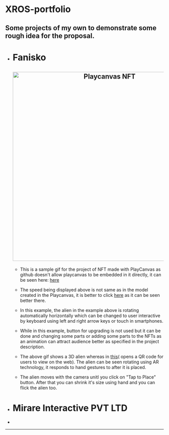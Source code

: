 # XROS-portfolio
<h2>Some projects of my own to demonstrate some rough idea for the proposal.</h2>
<ul>
  <li><h1>Fanisko</h1>
    <h2 align="center">
  <img src="https://github.com/shreykul/XROS-portfolio/blob/main/Sample/download.gif" alt="Playcanvas NFT" width="600px" />
  <br>
</h2>
<ul>
 <li> 
<p>This is a sample gif for the project of NFT made with PlayCanvas as github doesn't allow playcanvas to be embedded in it directly, it can be seen here:
  <a href="https://playcanv.as/p/11e13c15/">here</a></p></li>
  <li>
    <p>The speed being displayed above is not same as in the model created in the Playcanvas, it is better to click <a href="https://playcanv.as/p/11e13c15/">here</a> as it can be seen better there.</p>
  </li>
  <li>
    <p>In this example, the alien in the example above is rotating automatically horizontally which can be changed to user interactive by keyboard using left and right arrow keys or touch in smartphones.</p>
  </li>
  <li>
    <p>While in this example, button for upgrading is not used but it can be done and changing some parts or adding some parts to the NFTs as an animation can attract audience better as specified in the project description.</p>  
  </li>
  <li>The above gif shows a 3D alien whereas in <a href="https://playcanv.as/p/uEdFsL9r/">this</a>( opens a QR code for users to view on the web). The alien can be seen rotating using AR technology, it responds to hand gestures to after it is placed.</p> </li>
  <li>
    <p>The alien moves with the camera unitl you click on "Tap to Place" button. After that you can shrink it's size using hand and you can flick the alien too.</p>
  </li>
</ul>
  </li>
  <li><h1>Mirare Interactive PVT LTD</h1></li>
  <li></li>
</ul>  




---
